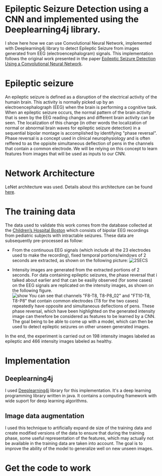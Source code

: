 # Epileptic Seizure Detection using a CNN and implemented using the Deeplearning4j library.

I show here how we can use Convolutional Neural Network, implemented with Deeplearning4j library to detect Epileptic Seizure from images generated from EEG (electroencephalogram) signals. This implementation follows the original work presented in the paper [Epileptic Seizure Detection Using a Convolutional Neural Network](http://oatao.univ-toulouse.fr/24138/).

# Epileptic seizure
An epileptic seizure is defined as a disruption of the electrical activity of the humain brain. This activity is normally picked up by an electroencephalograph (EEG) when the brain is performing a cognitive task. When an epileptic seizure occurs, the normal pattern of the brain activity that is seen by the EEG reading changes and different brain activity can be seen. The localization of this change (in other words the localization of normal or abnormal brain waves for epileptic seizure detection) in a sequential bipolar montage is accomplished by identifying "phase reversal". Phase reversal is a concept used in clinical neurophysiology and is often  reffered to as the oppisite simultaneous deflection of pens in the channels that contain a common electrode. We will be relying on this concept to learn features from images that will be used as inputs to our CNN.

# Network Architecture
LeNet architecture was used. Details about this architecture can be found [here](https://www.ics.uci.edu/~welling/teaching/273ASpring09/lecun-89e.pdf).

# The training data
The data used to validate this work comes from the database collected at the [Children’s Hospital Boston](https://archive.physionet.org/pn6/chbmit/) which consists of bipolar EEG recordings from pediatric subjects with intractable seizures. These data are subsequently pre-processed as follow: 
- From the continuous EEG signals (which include all the 23 electrodes used to make the recording), fixed temporal portions/windows of 2     seconds are extracted, as shown on the following picture:
  ![2SECS](https://user-images.githubusercontent.com/1300982/65584531-f02c1080-df78-11e9-9474-39a44bc1c81a.png)
  
- Intensity images are generated from the extracted portions of 2 seconds. For data containing epileptic seizures, the phase reversal     that i talked about earlier and that can be easilly observed (for some cases) on the EEG signals are replicated on the intensity images, as shown on the following figure.  
 ![show](https://user-images.githubusercontent.com/1300982/65589248-ac3d0980-df80-11e9-9f2b-e162958566d1.png)
 You can see that channels "F8-T8, T8-P8_02" and "FT10-T8, T8-P8" that contain common electrodes (T8 for the two cases) repeatedly have     opposite and simultaneous deflections of pens. These phase reversal, which have been highlighted on the generated intensity image can therefore be considered as features to be learned by a CNN. The goal being to be able to come up with a model, which can then be used to detect epileptic seizures on other unseen generated images.
 
In the end, the experiment is carried out on 198 intensity images labeled as epileptic and 466 intensity images labeled as healthy.

# Implementation
## Deeplearning4j
I used [Deeplearning4j](https://deeplearning4j.org) library for this implementation. It's a deep learning programming library written in java. It contains a computing framework with wide suport for deep learning algorithms.

## Image data augmentation
I used this technique to artificially expand de size of the training data and create modified versions of the data to ensure that during the training phase, some useful representation of the features, which may actually not be available in the training data are taken into account. The goal is to improve the ability of the model to generalize well on new unseen images.

# Get the code to work



